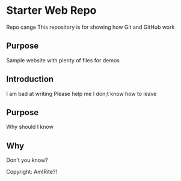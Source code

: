 # Starter Web Repo
Repo cange
This repository is for showing how Git and GitHub work

## Purpose

Sample website with plenty of files for demos

## Introduction

I am bad at writing
Please help me I don;t know how to leave

## Purpose

Why should I know

## Why

Don't you know?

Copyright: AmIRite?!